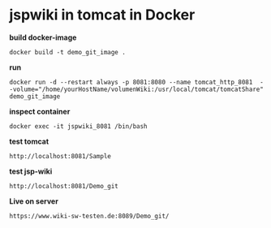 # jspwiki in tomcat in Docker

__build docker-image__
```
docker build -t demo_git_image .
```

__run__
```
docker run -d --restart always -p 8081:8080 --name tomcat_http_8081  --volume="/home/yourHostName/volumenWiki:/usr/local/tomcat/tomcatShare" demo_git_image
```

__inspect container__
```
docker exec -it jspwiki_8081 /bin/bash
```

__test tomcat__
```
http://localhost:8081/Sample
```

__test jsp-wiki__
```
http://localhost:8081/Demo_git
```

__Live on server__
```
https://www.wiki-sw-testen.de:8089/Demo_git/
```

